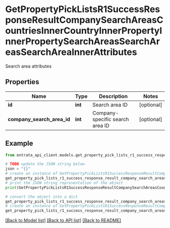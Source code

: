 # GetPropertyPickListsR1SuccessResponseResultCompanySearchAreasCountriesInnerCountryInnerPropertyInnerPropertySearchAreasSearchAreasSearchAreaInnerAttributes

Search area attributes

## Properties

Name | Type | Description | Notes
------------ | ------------- | ------------- | -------------
**id** | **int** | Search area ID | [optional] 
**company_search_area_id** | **int** | Company-specific search area ID | [optional] 

## Example

```python
from entrata_api_client.models.get_property_pick_lists_r1_success_response_result_company_search_areas_countries_inner_country_inner_property_inner_property_search_areas_search_areas_search_area_inner_attributes import GetPropertyPickListsR1SuccessResponseResultCompanySearchAreasCountriesInnerCountryInnerPropertyInnerPropertySearchAreasSearchAreasSearchAreaInnerAttributes

# TODO update the JSON string below
json = "{}"
# create an instance of GetPropertyPickListsR1SuccessResponseResultCompanySearchAreasCountriesInnerCountryInnerPropertyInnerPropertySearchAreasSearchAreasSearchAreaInnerAttributes from a JSON string
get_property_pick_lists_r1_success_response_result_company_search_areas_countries_inner_country_inner_property_inner_property_search_areas_search_areas_search_area_inner_attributes_instance = GetPropertyPickListsR1SuccessResponseResultCompanySearchAreasCountriesInnerCountryInnerPropertyInnerPropertySearchAreasSearchAreasSearchAreaInnerAttributes.from_json(json)
# print the JSON string representation of the object
print(GetPropertyPickListsR1SuccessResponseResultCompanySearchAreasCountriesInnerCountryInnerPropertyInnerPropertySearchAreasSearchAreasSearchAreaInnerAttributes.to_json())

# convert the object into a dict
get_property_pick_lists_r1_success_response_result_company_search_areas_countries_inner_country_inner_property_inner_property_search_areas_search_areas_search_area_inner_attributes_dict = get_property_pick_lists_r1_success_response_result_company_search_areas_countries_inner_country_inner_property_inner_property_search_areas_search_areas_search_area_inner_attributes_instance.to_dict()
# create an instance of GetPropertyPickListsR1SuccessResponseResultCompanySearchAreasCountriesInnerCountryInnerPropertyInnerPropertySearchAreasSearchAreasSearchAreaInnerAttributes from a dict
get_property_pick_lists_r1_success_response_result_company_search_areas_countries_inner_country_inner_property_inner_property_search_areas_search_areas_search_area_inner_attributes_from_dict = GetPropertyPickListsR1SuccessResponseResultCompanySearchAreasCountriesInnerCountryInnerPropertyInnerPropertySearchAreasSearchAreasSearchAreaInnerAttributes.from_dict(get_property_pick_lists_r1_success_response_result_company_search_areas_countries_inner_country_inner_property_inner_property_search_areas_search_areas_search_area_inner_attributes_dict)
```
[[Back to Model list]](../README.md#documentation-for-models) [[Back to API list]](../README.md#documentation-for-api-endpoints) [[Back to README]](../README.md)


